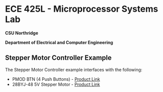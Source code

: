 # ECE 425L - Microprocessor Systems Lab
**CSU Northridge**

**Department of Electrical and Computer Engineering**

## Stepper Motor Controller Example
The Stepper Motor Controller example interfaces with the following:
- PMOD BTN (4 Push Buttons) - [Product Link](https://digilent.com/reference/pmod/pmodbtn/reference-manual)
- 28BYJ-48 5V Stepper Motor - [Product Link](https://www.makerfabs.com/28byj-48-stepper-motor-5v.html)


